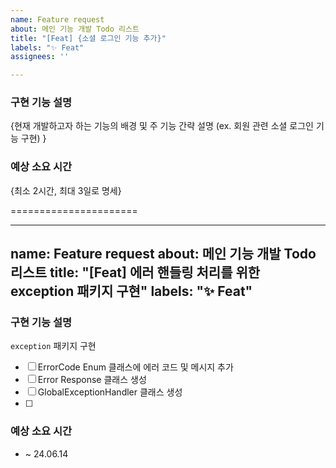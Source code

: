 ```yaml
---
name: Feature request
about: 메인 기능 개발 Todo 리스트
title: "[Feat] {소셜 로그인 기능 추가}"
labels: "✨ Feat"
assignees: ''

---
```


### 구현 기능 설명
{현재 개발하고자 하는 기능의 배경 및 주 기능 간략 설명 (ex. 회원 관련 소셜 로그인 기능 구현) }

### 예상 소요 시간
{최소 2시간, 최대 3일로 명세}

======================

---
name: Feature request
about: 메인 기능 개발 Todo 리스트
title: "[Feat] 에러 핸들링 처리를 위한 exception 패키지 구현"
labels: "✨ Feat"
---

### 구현 기능 설명

`exception` 패키지 구현

- [ ] ErrorCode Enum 클래스에 에러 코드 및 메시지 추가
- [ ] Error Response 클래스 생성
- [ ] GlobalExceptionHandler 클래스 생성
- [ ] 
### 예상 소요 시간
- ~ 24.06.14 